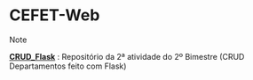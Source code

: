 # CEFET-Web
> [!NOTE]
> <b>[CRUD_Flask](https://github.com/reisbraga/CRUD_Flask)</b>  : Repositório da 2ª atividade do 2º Bimestre (CRUD Departamentos feito com Flask)  

